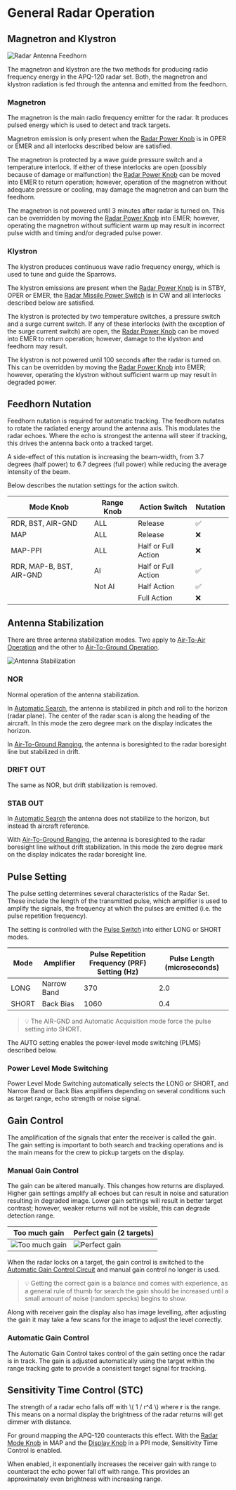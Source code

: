 # General Radar Operation

## Magnetron and Klystron

![Radar Antenna Feedhorn](../../img/radar_antenna_feedhorn.jpg)

The magnetron and klystron are the two methods for producing radio frequency
energy in the APQ-120 radar set. Both, the magnetron and klystron radiation is
fed through the antenna and emitted from the feedhorn.

### Magnetron

The magnetron is the main radio frequency emitter for the radar. It produces
pulsed energy which is used to detect and track targets.

Magnetron emission is only present when the
[Radar Power Knob](interface.md#power) is in OPER or EMER and all interlocks
described below are satisfied.

The magnetron is protected by a wave guide pressure switch and a temperature
interlock. If either of these interlocks are open (possibly because of damage or
malfunction) the [Radar Power Knob](interface.md#power) can be moved into EMER
to return operation; however, operation of the magnetron without adequate
pressure or cooling, may damage the magnetron and can burn the feedhorn.

The magnetron is not powered until 3 minutes after radar is turned on. This can
be overridden by moving the [Radar Power Knob](interface.md#power) into EMER;
however, operating the magnetron without sufficient warm up may result in
incorrect pulse width and timing and/or degraded pulse power.

### Klystron

The klystron produces continuous wave radio frequency energy, which is used to
tune and guide the Sparrows.

The klystron emissions are present when the
[Radar Power Knob](interface.md#power) is in STBY, OPER or EMER, the
[Radar Missile Power Switch](../../cockpit/pilot/weapon_management.md#radar-missile-power-switch)
is in CW and all interlocks described below are satisfied.

The klystron is protected by two temperature switches, a pressure switch and a
surge current switch. If any of these interlocks (with the exception of the
surge current switch) are open, the [Radar Power Knob](interface.md#power) can
be moved into EMER to return operation; however, damage to the klystron and
feedhorn may result.

The klystron is not powered until 100 seconds after the radar is turned on. This
can be overridden by moving the [Radar Power Knob](interface.md#power) into
EMER; however, operating the klystron without sufficient warm up may result in
degraded power.

## Feedhorn Nutation

Feedhorn nutation is required for automatic tracking. The feedhorn nutates to
rotate the radiated energy around the antenna axis. This modulates the radar
echoes. Where the echo is strongest the antenna will steer if tracking, this
drives the antenna back onto a tracked target.

A side-effect of this nutation is increasing the beam-width, from 3.7 degrees
(half power) to 6.7 degrees (full power) while reducing the average intensity of
the beam.

Below describes the nutation settings for the action switch.

| Mode Knob                | Range Knob | Action Switch       | Nutation |
| ------------------------ | ---------- | ------------------- | -------- |
| RDR, BST, AIR-GND        | ALL        | Release             | ✅       |
| MAP                      | ALL        | Release             | ❌       |
| MAP-PPI                  | ALL        | Half or Full Action | ❌       |
| RDR, MAP-B, BST, AIR-GND | AI         | Half or Full Action | ✅       |
|                          | Not AI     | Half Action         | ✅       |
|                          |            | Full Action         | ❌       |

## Antenna Stabilization

There are three antenna stabilization modes. Two apply to
[Air-To-Air Operation](air_to_air.md) and the other to
[Air-To-Ground Operation](air_to_ground.md).

![Antenna Stabilization](../../img/manual_antenna_stab.jpg)

### NOR

Normal operation of the antenna stabilization.

In [Automatic Search](air_to_air.md#automatic-search), the antenna is stabilized
in pitch and roll to the horizon (radar plane). The center of the radar scan is
along the heading of the aircraft. In this mode the zero degree mark on the
display indicates the horizon.

In [Air-To-Ground Ranging](air_to_air.md#air-to-ground-ranging), the antenna is
boresighted to the radar boresight line but stabilized in drift.

### DRIFT OUT

The same as NOR, but drift stabilization is removed.

### STAB OUT

In [Automatic Search](air_to_air.md#automatic-search) the antenna does not
stabilize to the horizon, but instead th aircraft reference.

With [Air-To-Ground Ranging](air_to_air.md#air-to-ground-ranging), the antenna
is boresighted to the radar boresight line without drift stabilization. In this
mode the zero degree mark on the display indicates the radar boresight line.

## Pulse Setting

The pulse setting determines several characteristics of the Radar Set. These
include the length of the transmitted pulse, which amplifier is used to amplify
the signals, the frequency at which the pulses are emitted (i.e. the pulse
repetition frequency).

The setting is controlled with the [Pulse Switch](interface.md#pulse-switch)
into either LONG or SHORT modes.

| Mode  | Amplifier   | Pulse Repetition Frequency (PRF) Setting (Hz) | Pulse Length (microseconds) |
| ----- | ----------- | --------------------------------------------- | --------------------------- |
| LONG  | Narrow Band | 370                                           | 2.0                         |
| SHORT | Back Bias   | 1060                                          | 0.4                         |

> 💡 The AIR-GND and Automatic Acquisition mode force the pulse setting into
> SHORT.

The AUTO setting enables the power-level mode switching (PLMS) described below.

### Power Level Mode Switching

Power Level Mode Switching automatically selects the LONG or SHORT, and Narrow
Band or Back Bias amplifiers depending on several conditions such as target
range, echo strength or noise signal.

## Gain Control

The amplification of the signals that enter the receiver is called the gain. The
gain setting is important to both search and tracking operations and is the main
means for the crew to pickup targets on the display.

### Manual Gain Control

The gain can be altered manually. This changes how returns are displayed. Higher
gain settings amplify all echoes but can result in noise and saturation
resulting in degraded image. Lower gain settings will result in better target
contrast; however, weaker returns will not be visible, this can degrade detection
range.

| Too much gain                                       | Perfect gain (2 targets)                          |
| --------------------------------------------------- | ------------------------------------------------- |
| ![Too much gain](../../img/radar_too_much_gain.jpg) | ![Perfect gain](../../img/radar_perfect_gain.jpg) |

When the radar locks on a target, the gain control is switched to the
[Automatic Gain Control Circuit](#automatic-gain-control) and manual gain
control no longer is used.

> 💡 Getting the correct gain is a balance and comes with experience, as a
> general rule of thumb for search the gain should be increased until a small
> amount of noise (random specks) begins to show.

Along with receiver gain the display also has image levelling, after adjusting
the gain it may take a few scans for the image to adjust the level correctly.

### Automatic Gain Control

The Automatic Gain Control takes control of the gain setting once the radar is
in track. The gain is adjusted automatically using the target within the range
tracking gate to provide a consistent target signal for tracking.

## Sensitivity Time Control (STC)

The strength of a radar echo falls off with \\( 1 / r^4 \\) where **r** is the
range. This means on a normal display the brightness of the radar returns will
get dimmer with distance.

For ground mapping the APQ-120 counteracts this effect. With the
[Radar Mode Knob](interface.md#radar-modes-mode) in MAP and the
[Display Knob](interface.md#display-knob) in a PPI mode, Sensitivity Time
Control is enabled.

When enabled, it exponentially increases the receiver gain with range to
counteract the echo power fall off with range. This provides an approximately
even brightness with increasing range.
